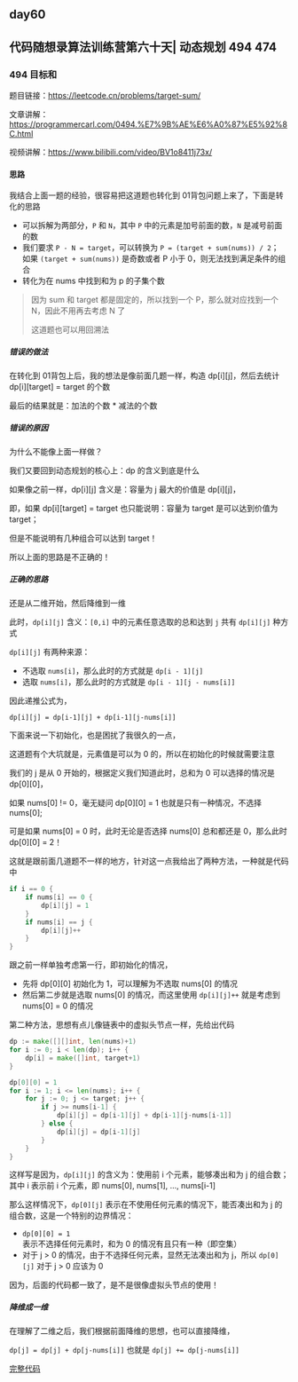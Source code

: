 ## day60

## 代码随想录算法训练营第六十天| 动态规划 494 474

### 494 目标和

题目链接：https://leetcode.cn/problems/target-sum/

文章讲解：https://programmercarl.com/0494.%E7%9B%AE%E6%A0%87%E5%92%8C.html

视频讲解：https://www.bilibili.com/video/BV1o8411j73x/

#### 思路
我结合上面一题的经验，很容易把这道题也转化到 01背包问题上来了，下面是转化的思路

- 可以拆解为两部分，`P` 和 `N`，其中 `P` 中的元素是加号前面的数，`N` 是减号前面的数
- 我们要求 `P - N = target`，可以转换为 `P = (target + sum(nums)) / 2`；
如果 `(target + sum(nums))` 是奇数或者 P 小于 0，则无法找到满足条件的组合
- 转化为在 nums 中找到和为 p 的子集个数

> 因为 sum 和 target 都是固定的，所以找到一个 P，那么就对应找到一个 N，因此不用再去考虑 N 了
> 
> 这道题也可以用回溯法

##### 错误的做法
在转化到 01背包上后，我的想法是像前面几题一样，构造 dp[i][j]，然后去统计 dp[i][target] = target 的个数

最后的结果就是：加法的个数 * 减法的个数

##### 错误的原因
为什么不能像上面一样做？

我们又要回到动态规划的核心上：dp 的含义到底是什么

如果像之前一样，dp[i][j] 含义是：容量为 j 最大的价值是 dp[i][j]，

即，如果 dp[i][target] = target 也只能说明：容量为 target 是可以达到价值为 target；

但是不能说明有几种组合可以达到 target！

所以上面的思路是不正确的！

##### 正确的思路
还是从二维开始，然后降维到一维

此时，`dp[i][j]` 含义：`[0,i]` 中的元素任意选取的总和达到 `j` 共有 `dp[i][j]` 种方式

`dp[i][j]` 有两种来源：

- 不选取 `nums[i]`，那么此时的方式就是 `dp[i - 1][j]`
- 选取 `nums[i]`，那么此时的方式就是 `dp[i - 1][j - nums[i]]`

因此递推公式为，

`dp[i][j] = dp[i-1][j] + dp[i-1][j-nums[i]]`

下面来说一下初始化，也是困扰了我很久的一点，

这道题有个大坑就是，元素值是可以为 0 的，所以在初始化的时候就需要注意

我们的 j 是从 0 开始的，根据定义我们知道此时，总和为 0 可以选择的情况是 dp[0][0]，

如果 nums[0] != 0，毫无疑问 dp[0][0] = 1 也就是只有一种情况，不选择 nums[0];

可是如果 nums[0] = 0 时，此时无论是否选择 nums[0] 总和都还是 0，那么此时 dp[0][0] = 2！

这就是跟前面几道题不一样的地方，针对这一点我给出了两种方法，一种就是代码中

```go
if i == 0 {
    if nums[i] == 0 {
        dp[i][j] = 1
    }
    if nums[i] == j {
        dp[i][j]++
    }
}
```

跟之前一样单独考虑第一行，即初始化的情况，

- 先将 dp[0][0] 初始化为 1，可以理解为不选取 nums[0] 的情况
- 然后第二步就是选取 nums[0] 的情况，而这里使用 `dp[i][j]++` 就是考虑到 nums[0] = 0 的情况

第二种方法，思想有点儿像链表中的虚拟头节点一样，先给出代码

```go
dp := make([][]int, len(nums)+1)
for i := 0; i < len(dp); i++ {
    dp[i] = make([]int, target+1)
}

dp[0][0] = 1
for i := 1; i <= len(nums); i++ {
    for j := 0; j <= target; j++ {
        if j >= nums[i-1] {
            dp[i][j] = dp[i-1][j] + dp[i-1][j-nums[i-1]]
        } else {
            dp[i][j] = dp[i-1][j]
        }
    }
}
```
这样写是因为，`dp[i][j]` 的含义为：使用前 i 个元素，能够凑出和为 j 的组合数；
其中 i 表示前 i 个元素，即 nums[0], nums[1], ..., nums[i-1]

那么这样情况下，`dp[0][j]` 表示在不使用任何元素的情况下，能否凑出和为 j 的组合数，这是一个特别的边界情况：

- `dp[0][0] = 1` 表示不选择任何元素时，和为 0 的情况有且只有一种（即空集）
- 对于 j > 0 的情况，由于不选择任何元素，显然无法凑出和为 j，所以 `dp[0][j]` 对于 j > 0 应该为 0

因为，后面的代码都一致了，是不是很像虚拟头节点的使用！

##### 降维成一维
在理解了二维之后，我们根据前面降维的思想，也可以直接降维，

`dp[j] = dp[j] + dp[j-nums[i]]` 也就是 `dp[j] += dp[j-nums[i]]`

[完整代码](https://github.com/hd2yao/leetcode/tree/master/training/day60/0494_target_sum.go)
